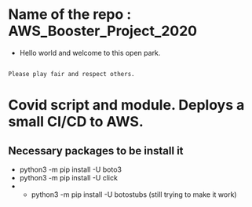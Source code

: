 # Name of the repo : AWS_Booster_Project_2020
<ul>
<li>
  <p>Hello world  and welcome to this open park.</p>
</ul>
</li>
<pre><code>
Please play fair and respect others.
</code></pre>

# Covid script and module. Deploys a small CI/CD to AWS.

## Necessary packages to be install it

- python3 -m pip install -U boto3
- python3 -m pip install -U click
- - python3 -m pip install -U botostubs (still trying to make it work)
